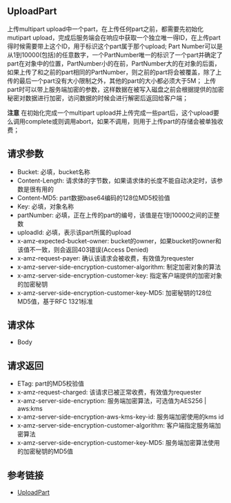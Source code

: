 ## UploadPart
上传multipart upload中一个part，在上传任何part之前，都需要先初始化mutipart upload，完成后服务端会在响应中获取一个独立唯一得ID，在上传part得时候需要带上这个ID，用于标识这个part属于那个upload;
Part Number可以是从1到10000(包括)的任意数字，一个PartNumber唯一的标识了一个part并确定了part在对象中的位置，PartNumber小的在前，PartNumber大的在对象的后面，如果上传了和之前的part相同的PartNumber，则之前的part将会被覆盖，除了上传的最后一个part没有大小限制之外，其他的part的大小都必须大于5M；
上传part时可以带上服务端加密的参数，这样数据在被写入磁盘之前会根据提供的加密秘密对数据进行加密，访问数据的时候会进行解密后返回给客户端；

**注意**
在初始化完成一个multipart upload并上传完成一些part后，这个upload要么调用complete或则调用abort，如果不调用，则用于上传part的存储会被单独收费；

## 请求参数
- Bucket: 必填，bucket名称
- Content-Length: 请求体的字节数，如果请求体的长度不能自动决定时，该参数是很有用的
- Content-MD5: part数据base64编码的128位MD5校验值
- Key: 必填，对象名称
- partNumber: 必填，正在上传的part的编号，该值是在1到10000之间的正整数
- uploadId: 必填，表示该part所属的upload
- x-amz-expected-bucket-owner: bucket的owner，如果bucket的owner和该值不一致，则会返回403错误(Access Denied)
- x-amz-request-payer: 确认该请求会被收费，有效值为requester
- x-amz-server-side-encryption-customer-algorithm: 制定加密对象的算法
- x-amz-server-side-encryption-customer-key: 指定客户端提供的加密对象的加密秘钥
- x-amz-server-side-encryption-customer-key-MD5: 加密秘钥的128位MD5值，基于RFC 1321标准

## 请求体
- Body

## 请求返回
- ETag: part的MD5校验值
- x-amz-request-charged: 该请求已被正常收费，有效值为requester
- x-amz-server-side-encryption: 服务端加密算法，可选值为AES256 | aws:kms
- x-amz-server-side-encryption-aws-kms-key-id: 服务端加密使用的kms id
- x-amz-server-side-encryption-customer-algorithm: 客户端指定服务端加密算法
- x-amz-server-side-encryption-customer-key-MD5: 服务端加密算法使用的加密秘钥的MD5值

## 参考链接
- [UploadPart](https://docs.aws.amazon.com/AmazonS3/latest/API/API_UploadPart.html)
